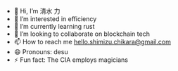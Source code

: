 - 👋 Hi, I’m 清水 力
- 👀 I’m interested in efficiency
- 🌱 I’m currently learning rust
- 💞️ I’m looking to collaborate on blockchain tech
- 📫 How to reach me hello.shimizu.chikara@gmail.com
- 😄 Pronouns: desu
- ⚡ Fun fact: The CIA employs magicians
